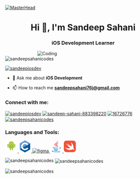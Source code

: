 [![MasterHead](https://goldtop.live/service/details/17_Mobile%20App%20Development.gif)](https://rishavchanda.io)
<h1 align="center">Hi 👋, I'm Sandeep Sahani</h1>
<h3 align="center">iOS Development Learner</h3>
<img align="right" alt="Coding" width="400" src="https://camo.githubusercontent.com/402849f95d40f1aa281bbd2c7fb91ac0598dc8aedaac3dd3ac9b4797cf277766/68747470733a2f2f7368617261736f6c7574696f6e732e636f6d2f77702d636f6e74656e742f75706c6f6164732f323031392f30312f70726f6772616d6d696e672e676966">

<p align="left"> <img src="https://komarev.com/ghpvc/?username=sandeepsahanicodes&label=Profile%20views&color=0e75b6&style=flat" alt="sandeepsahanicodes" /> </p>

<p align="left"> <a href="https://twitter.com/sandeepiosdev" target="blank"><img src="https://img.shields.io/twitter/follow/sandeepiosdev?logo=twitter&style=for-the-badge" alt="sandeepiosdev" /></a> </p>

- 💬 Ask me about **iOS Development**

- 📫 How to reach me **sandeepsahani76j@gmail.com**

<h3 align="left">Connect with me:</h3>
<p align="left">
<a href="https://twitter.com/sandeepiosdev" target="blank"><img align="center" src="https://raw.githubusercontent.com/rahuldkjain/github-profile-readme-generator/master/src/images/icons/Social/twitter.svg" alt="sandeepiosdev" height="30" width="40" /></a>
<a href="https://linkedin.com/in/sandeep-sahani-883398220" target="blank"><img align="center" src="https://raw.githubusercontent.com/rahuldkjain/github-profile-readme-generator/master/src/images/icons/Social/linked-in-alt.svg" alt="sandeep-sahani-883398220" height="30" width="40" /></a>
<a href="https://stackoverflow.com/users/16726776" target="blank"><img align="center" src="https://raw.githubusercontent.com/rahuldkjain/github-profile-readme-generator/master/src/images/icons/Social/stack-overflow.svg" alt="16726776" height="30" width="40" /></a>
<a href="https://instagram.com/sandeepsahanicodes" target="blank"><img align="center" src="https://raw.githubusercontent.com/rahuldkjain/github-profile-readme-generator/master/src/images/icons/Social/instagram.svg" alt="sandeepsahanicodes" height="30" width="40" /></a>
</p>

<h3 align="left">Languages and Tools:</h3>
<p align="left"> <a href="https://developer.android.com" target="_blank" rel="noreferrer"> <img src="https://raw.githubusercontent.com/devicons/devicon/master/icons/android/android-original-wordmark.svg" alt="android" width="40" height="40"/> </a> <a href="https://www.cprogramming.com/" target="_blank" rel="noreferrer"> <img src="https://raw.githubusercontent.com/devicons/devicon/master/icons/c/c-original.svg" alt="c" width="40" height="40"/> </a> <a href="https://www.figma.com/" target="_blank" rel="noreferrer"> <img src="https://www.vectorlogo.zone/logos/figma/figma-icon.svg" alt="figma" width="40" height="40"/> </a> <a href="https://www.java.com" target="_blank" rel="noreferrer"> <img src="https://raw.githubusercontent.com/devicons/devicon/master/icons/java/java-original.svg" alt="java" width="40" height="40"/> </a> <a href="https://developer.apple.com/swift/" target="_blank" rel="noreferrer"> <img src="https://raw.githubusercontent.com/devicons/devicon/master/icons/swift/swift-original.svg" alt="swift" width="40" height="40"/> </a> </p>

<p><img align="left" src="https://github-readme-stats.vercel.app/api/top-langs?username=sandeepsahanicodes&show_icons=true&locale=en&layout=compact" alt="sandeepsahanicodes" /></p>

<p>&nbsp;<img align="center" src="https://github-readme-stats.vercel.app/api?username=sandeepsahanicodes&show_icons=true&locale=en" alt="sandeepsahanicodes" /></p>

<p><img align="center" src="https://github-readme-streak-stats.herokuapp.com/?user=sandeepsahanicodes&" alt="sandeepsahanicodes" /></p>
